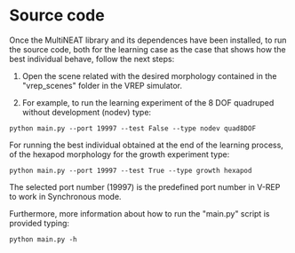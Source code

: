 # Source code

Once the MultiNEAT library and its dependences have been installed, to run the source code, both for the learning case as the case that shows how the best individual behave, follow the next steps:

1. Open the scene related with the desired morphology contained in the "vrep_scenes" folder in the VREP simulator. 

2. For example, to run the learning experiment of the 8 DOF quadruped without development (nodev) type:

```
python main.py --port 19997 --test False --type nodev quad8DOF
```

For running the best individual obtained at the end of the learning process, of the hexapod morphology for the growth experiment type:

```
python main.py --port 19997 --test True --type growth hexapod
```

The selected port number (19997) is the predefined port number in V-REP to work in Synchronous mode. 

Furthermore, more information about how to run the "main.py" script is provided typing:

```
python main.py -h
```

